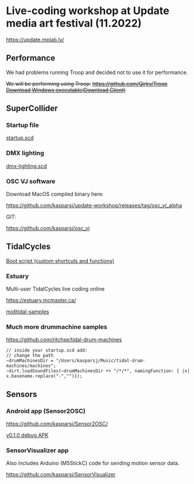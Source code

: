 # Live-coding workshop at Update media art festival (11.2022)

https://update.mplab.lv/

## Performance

We had problems running Troop and decided not to use it for performance.

~~We will be performing using Troop:~~
~~https://github.com/Qirky/Troop~~
~~[Download Windows executable(Download Client)](https://github.com/Qirky/Troop/releases)~~

## SuperCollider

### Startup file

[startup.scd](startup.scd)

### DMX lighting

[dmx-lighting.scd](dmx-lighting.scd)

### OSC VJ software

Download MacOS compiled binary here:

https://github.com/kasparsj/update-workshop/releases/tag/osc_vj_alpha

GIT:

https://github.com/kasparsj/osc_vj

## TidalCycles

[Boot script (custom shortcuts and functions)](BootTidal)

### Estuary

Multi-user TidalCycles live coding online

https://estuary.mcmaster.ca/

[miditidal-samples](miditidal-samples)

### Much more drummachine samples

https://github.com/ritchse/tidal-drum-machines

```supercollider 
// inside your startup.scd add:
// change the path
~drumMachinesDir = "/Users/kasparsj/Music/tidal-drum-machines/machines";
~dirt.loadSoundFiles(~drumMachinesDir ++ "/*/*", namingFunction: { |x| x.basename.replace("-","")});
```

## Sensors

### Android app (Sensor2OSC)

https://github.com/kasparsj/Sensor2OSC/

[v0.1.0 debug APK](app-debug.apk)

### SensorVisualizer app

Also includes Arduino (M5StickC) code for sending motion sensor data.

https://github.com/kasparsj/SensorVisualizer
